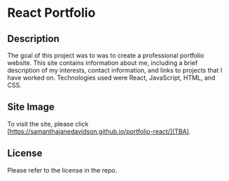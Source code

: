 # React Portfolio 

## Description 

The goal of this project was to was to create a professional portfolio website. This site contains information about me, including a brief description of my interests, contact information, and links to projects that I have worked on. Technologies used were React, JavaScript, HTML, and CSS. 

## Site Image

To visit the site, please click [https://samanthajanedavidson.github.io/portfolio-react/](TBA).

## License

Please refer to the license in the repo. 
